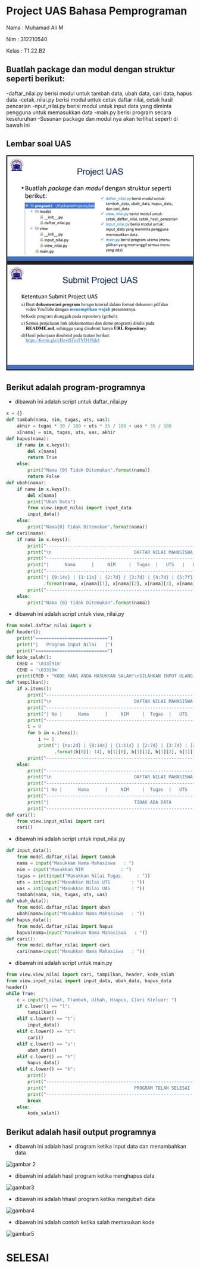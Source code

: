 # Project UAS Bahasa Pemprograman

Nama    : Muhamad Ali M

Nim     : 312210540

Kelas   : T1.22.B2

## Buatlah package dan modul dengan struktur seperti berikut:
-daftar_nilai.py berisi modul untuk tambah data, ubah data, cari data, hapus data
-cetak_nilai.py berisi modul untuk cetak daftar nilai, cetak hasil pencarian
-nput_nilai.py berisi modul untuk input data yang diminta pengguna untuk memasukkan data
-main.py berisi program secara keseluruhan
-Susunan package dan modul nya akan terlihat seperti di bawah ini

## Lembar soal UAS

![Image](SC/SC1.PNG)

## Berikut adalah program-programnya
- dibawah ini adalah script untuk daftar_nilai.py

```py
x = {}
def tambah(nama, nim, tugas, uts, uas):
    akhir = tugas * 30 / 100 + uts * 35 / 100 + uas * 35 / 100
    x[nama] = nim, tugas, uts, uas, akhir
def hapus(nama):
    if nama in x.keys():
        del x[nama]
        return True
    else:
        print("Nama {0} Tidak Ditemukan".format(nama))
        return False
def ubah(nama):
    if nama in x.keys():
        del x[nama]
        print("Ubah Data")
        from view.input_nilai import input_data
        input_data()
    else:
        print("Nama{0} Tidak Ditemukan".format(nama))
def cari(nama):
    if nama in x.keys():
        print("---------------------------------------------------------------------------------")
        print("\n                               DAFTAR NILAI MAHASISWA                    ")
        print("---------------------------------------------------------------------------------")
        print("|      Nama      |     NIM     |  Tugas  |   UTS   |   UAS   |    Akhir    |")
        print("---------------------------------------------------------------------------------")
        print("| {0:14s} | {1:11s} | {2:7d} | {3:7d} | {4:7d} | {5:7f}   |"
              .format(nama, x[nama][1], x[nama][2], x[nama][3], x[nama][4], x[nama][5]))
        print("---------------------------------------------------------------------------------")
    else:
        print("Nama {0} Tidak Ditemukan".format(nama))
```
- dibawah ini adalah script untuk view_nilai.py

```py
from model.daftar_nilai import x
def header():
    print("===========================")
    print("|   Program Input Nilai   |")
    print("===========================")
def kode_salah():
    CRED = '\033[91m'
    CEND = '\033[0m'
    print(CRED + "KODE YANG ANDA MASUKKAN SALAH!\nSILAHKAN INPUT ULANG KODE YANG BENAR." + CEND)
def tampilkan():
    if x.items():
        print("---------------------------------------------------------------------------------")
        print("\n                               DAFTAR NILAI MAHASISWA                    ")
        print("---------------------------------------------------------------------------------")
        print("| No |      Nama      |     NIM     |  Tugas  |   UTS   |   UAS   |    Akhir    |")
        print("---------------------------------------------------------------------------------")
        i = 0
        for b in x.items():
            i += 1
            print("| {no:2d} | {0:14s} | {1:11s} | {2:7d} | {3:7d} | {4:7d} | {5:7f}   |"
                  .format(b[0][: 14], b[1][0], b[1][1], b[1][2], b[1][3], b[1][4], no=i))
        print("---------------------------------------------------------------------------------")
    else:
        print("---------------------------------------------------------------------------------")
        print("\n                               DAFTAR NILAI MAHASISWA                    ")
        print("---------------------------------------------------------------------------------")
        print("| No |      Nama      |     NIM     |  Tugas  |   UTS   |   UAS   |    Akhir    |")
        print("---------------------------------------------------------------------------------")
        print("|                                TIDAK ADA DATA                                 |")
        print("---------------------------------------------------------------------------------")
def cari():
    from view.input_nilai import cari
    cari()
```
- dibawah ini adalah script untuk input_nilai.py

```py
def input_data():
    from model.daftar_nilai import tambah
    nama = input("Masukkan Nama Mahasiswa   : ")
    nim = input("Masukkan NIM              : ")
    tugas = int(input("Masukkan Nilai Tugas      : "))
    uts = int(input("Masukkan Nilai UTS        : "))
    uas = int(input("Masukkan Nilai UAS        : "))
    tambah(nama, nim, tugas, uts, uas)
def ubah_data():
    from model.daftar_nilai import ubah
    ubah(nama=input("Masukkan Nama Mahasiswa   : "))
def hapus_data():
    from model.daftar_nilai import hapus
    hapus(nama=input("Masukkan Nama Mahasiswa   : "))
def cari():
    from model.daftar_nilai import cari
    cari(nama=input("Masukkan Nama Mahasiswa   : "))
```
- dibawah ini adalah script untuk main.py

```py
from view.view_nilai import cari, tampilkan, header, kode_salah
from view.input_nilai import input_data, ubah_data, hapus_data
header()
while True:
    c = input("L)ihat, T)ambah, U)bah, H)apus, C)ari K)eluar: ")
    if c.lower() == "l":
        tampilkan()
    elif c.lower() == "t":
        input_data()
    elif c.lower() == "c":
        cari()
    elif c.lower() == "u":
        ubah_data()
    elif c.lower() == "h":
        hapus_data()
    elif c.lower() == "k":
        print()
        print("---------------------------------------------------------------------------------")
        print("                                 PROGRAM TELAH SELESAI                    ")
        print("---------------------------------------------------------------------------------")
        break
    else:
        kode_salah()
```

## Berikut adalah hasil output programnya

- dibawah ini adalah hasil program ketika  input data dan menambahkan data

![gambar 2](screenshot/output1.png)

- dibawah ini adalah hasil program ketika menghapus data

![gambar3](screenshot/output2.png)

- dibawah ini adalah hhasil program ketika mengubah data

![gambar4](screenshot/output3.png)

-  dibawah ini adalah contoh ketika salah memasukan kode

![gambar5](screenshot/output4.png)

# SELESAI
